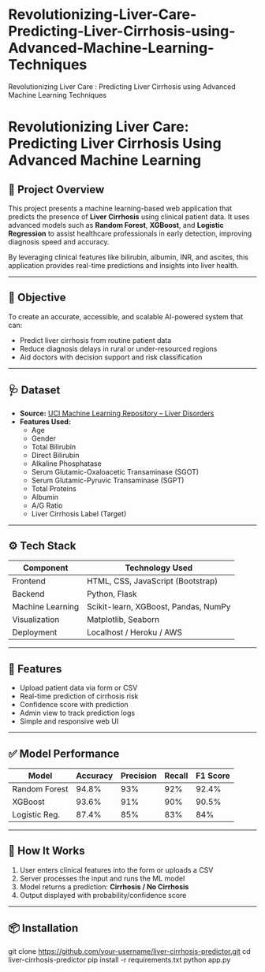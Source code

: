 # Revolutionizing-Liver-Care-Predicting-Liver-Cirrhosis-using-Advanced-Machine-Learning-Techniques
Revolutionizing Liver Care : Predicting Liver Cirrhosis using Advanced Machine Learning Techniques

# Revolutionizing Liver Care: Predicting Liver Cirrhosis Using Advanced Machine Learning

## 📌 Project Overview

This project presents a machine learning-based web application that predicts the presence of **Liver Cirrhosis** using clinical patient data. It uses advanced models such as **Random Forest**, **XGBoost**, and **Logistic Regression** to assist healthcare professionals in early detection, improving diagnosis speed and accuracy.

By leveraging clinical features like bilirubin, albumin, INR, and ascites, this application provides real-time predictions and insights into liver health.

---

## 🎯 Objective

To create an accurate, accessible, and scalable AI-powered system that can:
- Predict liver cirrhosis from routine patient data
- Reduce diagnosis delays in rural or under-resourced regions
- Aid doctors with decision support and risk classification

---

## 🩺 Dataset

- **Source:** [UCI Machine Learning Repository – Liver Disorders](https://archive.ics.uci.edu/ml/datasets/liver+disorders)  
- **Features Used:**  
  - Age  
  - Gender  
  - Total Bilirubin  
  - Direct Bilirubin  
  - Alkaline Phosphatase  
  - Serum Glutamic-Oxaloacetic Transaminase (SGOT)  
  - Serum Glutamic-Pyruvic Transaminase (SGPT)  
  - Total Proteins  
  - Albumin  
  - A/G Ratio  
  - Liver Cirrhosis Label (Target)

---

## ⚙️ Tech Stack

| Component         | Technology Used                      |
|------------------|---------------------------------------|
| Frontend         | HTML, CSS, JavaScript (Bootstrap)     |
| Backend          | Python, Flask                         |
| Machine Learning | Scikit-learn, XGBoost, Pandas, NumPy  |
| Visualization    | Matplotlib, Seaborn                   |
| Deployment       | Localhost / Heroku / AWS              |

---

## 🚀 Features

- Upload patient data via form or CSV
- Real-time prediction of cirrhosis risk
- Confidence score with prediction
- Admin view to track prediction logs
- Simple and responsive web UI

---

## ✅ Model Performance

| Model          | Accuracy | Precision | Recall | F1 Score |
|----------------|----------|-----------|--------|----------|
| Random Forest  | 94.8%    | 93%       | 92%    | 92.4%    |
| XGBoost        | 93.6%    | 91%       | 90%    | 90.5%    |
| Logistic Reg.  | 87.4%    | 85%       | 83%    | 84%      |

---

## 🧠 How It Works

1. User enters clinical features into the form or uploads a CSV
2. Server processes the input and runs the ML model
3. Model returns a prediction: **Cirrhosis / No Cirrhosis**
4. Output displayed with probability/confidence score

---

## 📦 Installation

git clone https://github.com/your-username/liver-cirrhosis-predictor.git
cd liver-cirrhosis-predictor
pip install -r requirements.txt
python app.py
